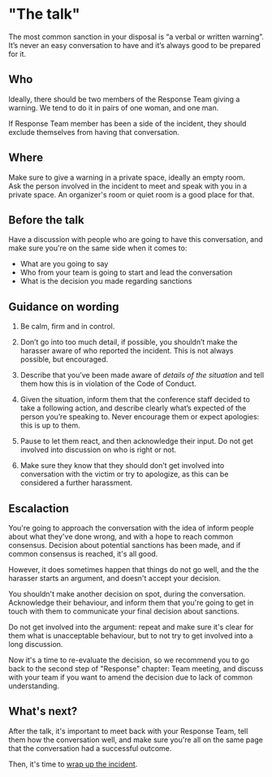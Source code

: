 # "The talk"

The most common sanction in your disposal is “a verbal or written warning”.
It’s never an easy conversation to have and it’s always good to be prepared for it.

## Who

Ideally, there should be two members of the Response Team giving a warning.
We tend to do it in pairs of one woman, and one man.

If Response Team member has been a side of the incident, they should exclude
themselves from having that conversation.

## Where

Make sure to give a warning in a private space, ideally an empty room.  
Ask the person involved in the incident to meet and speak with you in a private space.
An organizer's room or quiet room is a good place for that.

## Before the talk

Have a discussion with people who are going to have this conversation, and make sure you're
on the same side when it comes to:

- What are you going to say
- Who from your team is going to start and lead the conversation
- What is the decision you made regarding sanctions

## Guidance on wording

1. Be calm, firm and in control.

2. Don’t go into too much detail, if possible, you shouldn’t make the harasser aware
 of who reported the incident. This is not always possible, but encouraged.

3. Describe that you’ve been made aware of *details of the situation* and tell them
 how this is in violation of the Code of Conduct.

4. Given the situation, inform them that the conference staff decided to take a following action,
and describe clearly what’s expected of the person you’re speaking to. Never encourage them
or expect apologies: this is up to them.

5. Pause to let them react, and then acknowledge their input. Do not get involved
 into discussion on who is right or not.

6. Make sure they know that they should don’t get involved into conversation with the
 victim or try to apologize, as this can be considered a further harassment.

## Escalaction

You're going to approach the conversation with the idea of inform people about what
they've done wrong, and with a hope to reach common consensus. Decision about
potential sanctions has been made, and if common consensus is reached, it's all good.

However, it does sometimes happen that things do not go well, and the the
harasser starts an argument, and doesn't accept your decision.

You shouldn't make another decision on spot, during the conversation. Acknowledge
their behaviour, and inform them that you're going to get in touch with them to
communicate your final decision about sanctions.

Do not get involved into the argument: repeat and make sure it's clear for them
what is unacceptable behaviour, but to not try to get involved into a long discussion.

Now it's a time to re-evaluate the decision, so we recommend you to go back to the
second step of "Response" chapter: Team meeting, and discuss with your team if you
want to amend the decision due to lack of common understanding.

## What's next?

After the talk, it's important to meet back with your Response Team, tell them
how the conversation well, and make sure you're all on the same page that the
conversation had a successful outcome.

Then, it's time to [wrap up the incident]().
